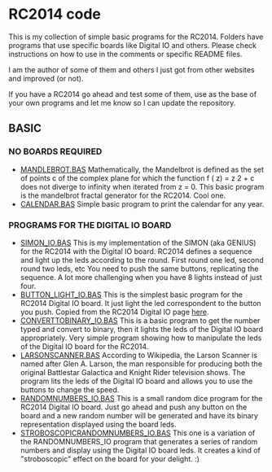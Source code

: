 # RC2014 code

This is my collection of simple basic programs for the RC2014. Folders have programs that use specific boards like Digital IO and others. Please check instructions on how to use in the comments or specific README files.

I am the author of some of them and others I just got from other websites and improved (or not). 

If you have a RC2014 go ahead and test some of them, use as the base of your own programs and let me know so I can update the repository.

## BASIC

### NO BOARDS REQUIRED
- [MANDLEBROT.BAS](https://github.com/cristianoag/rc2014/blob/main/Basic/MANDLEBROT.BAS "MANDLEBROT.BAS")
Mathematically, the Mandelbrot is defined as the set of points c of the complex plane for which the function f ( z) = z 2 + c does not diverge to infinity when iterated from z = 0. This basic program is the mandelbrot fractal generator for the RC2014. Cool one.
- [CALENDAR.BAS](https://github.com/cristianoag/rc2014/blob/main/Basic/CALENDAR.BAS "CALENDAR.BAS")
Simple basic program to print the calendar for any year. 
### PROGRAMS FOR THE DIGITAL IO BOARD

- [SIMON_IO.BAS](https://github.com/cristianoag/rc2014/blob/main/Digital%20IO/SIMON_IO.BAS "SIMON_IO.BAS")
This is my implementation of the SIMON (aka GENIUS) for the RC2014 with the Digital IO board. RC2014  defines a sequence and light up the leds according to the round. First round one led, second round two leds, etc You need to push the same buttons, replicating the sequence. A lot more challenging when you have 8 lights instead of just four.
- [BUTTON_LIGHT_IO.BAS](https://github.com/cristianoag/rc2014/blob/main/Digital%20IO/BUTTON_LIGHT_IO.BAS "BUTTON_LIGHT_IO.BAS")
This is the simplest basic program for the RC2014 Digital IO board. It just light the led correspondent to the button you push. Copied from the RC2014 Digital IO page [here](https://rc2014.co.uk/modules/digital-io/ "here").
- [CONVERTTOBINARY_IO.BAS](https://github.com/cristianoag/rc2014/blob/main/Digital%20IO/CONVERTTOBINARY_IO.BAS "CONVERTTOBINARY_IO.BAS")
This is a basic program to get the number typed and convert to binary, then it lights the leds of the Digital IO board appropriately. Very simple program showing how to manipulate the leds of the Digital IO board for the RC2014.
- [LARSONSCANNER.BAS](https://github.com/cristianoag/rc2014/blob/main/Digital%20IO/LARSONSCANNER.BAS "LARSONSCANNER.BAS")
According to Wikipedia, the Larson Scanner is named after Glen A. Larson, the man responsible for producing both the original Battlestar Galactica and Knight Rider television shows. The program lits the leds of the Digital IO board and allows you to use the buttons to change the speed.
- [RANDOMNUMBERS_IO.BAS](https://github.com/cristianoag/rc2014/blob/main/Digital%20IO/RANDOMNUMBERS_IO.BAS "RANDOMNUMBERS_IO")
This is a small random dice program for the RC2014 Digital IO board. Just go ahead and push any button on the board and a new random number will be generated and have its binary representation displayed using the board leds.
- [STROBOSCOPICRANDOMNUMBERS_IO.BAS](https://github.com/cristianoag/rc2014/blob/main/Digital%20IO/STROBOSCOPICRANDOMNUMBERS_IO.BAS "STROBOSCOPICRANDOMNUMBERS_IO.BAS")
This one is a variation of the RANDOMNUMBERS_IO program that generates a series of random numbers and display using the Digital IO board leds. It creates a kind of "stroboscopic" effect on the board for your delight. :)
